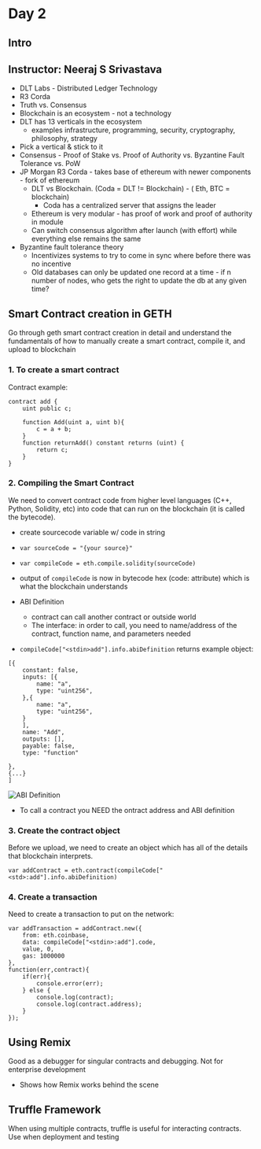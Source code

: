 # Day 2

## Intro
  ## Instructor: Neeraj S Srivastava
* DLT Labs - Distributed Ledger Technology
* R3 Corda
* Truth vs. Consensus
* Blockchain is an ecosystem - not a technology
* DLT has 13 verticals in the ecosystem
  * examples infrastructure, programming, security, cryptography, philosophy, strategy
* Pick a vertical & stick to it
* Consensus - Proof of Stake vs. Proof of Authority vs. Byzantine Fault Tolerance vs. PoW
* JP Morgan R3 Corda - takes base of ethereum with newer components - fork of ethereum
  * DLT vs Blockchain. (Coda = DLT != Blockchain) - ( Eth, BTC = blockchain)
    * Coda has a centralized server that assigns the leader
  * Ethereum is very modular - has proof of work and proof of authority in module
  * Can switch consensus algorithm after launch (with effort) while everything else remains the same
* Byzantine fault tolerance theory
  * Incentivizes systems to try to come in sync where before there was no incentive
  * Old databases can only be updated one record at a time - if n number of nodes, who gets the right to update the db at any given time?

## Smart Contract creation in GETH 

   Go through geth smart contract creation in detail and understand the fundamentals of how to manually create a smart contract, compile it, and upload to blockchain

### 1. To create a smart contract

   Contract example:

```pragma solidity ^0.4.0;
contract add {
    uint public c;
    
    function Add(uint a, uint b){
        c = a + b;
    }
    function returnAdd() constant returns (uint) {
        return c;
    }
}
```

### 2. Compiling the Smart Contract

   We need to convert contract code from higher level languages (C++, Python, Solidity, etc) into code that can run on the blockchain (it is called the bytecode).
 
* create sourcecode variable w/ code in string
* `var sourceCode = "{your source}"`
* `var compileCode = eth.compile.solidity(sourceCode)`
* output of `compileCode` is now in bytecode hex (code: attribute) which is what the blockchain understands

* ABI Definition
  * contract can call another contract or outside world
  * The interface: in order to call, you need to name/address of the contract, function name, and parameters needed

* `compileCode["<stdin>add"].info.abiDefinition` returns example object:
```
[{
    constant: false,
    inputs: [{
        name: "a",
        type: "uint256",
    },{
        name: "a",
        type: "uint256",
    }
    ],
    name: "Add",
    outputs: [],
    payable: false,
    type: "function"

},
{...}
]
```

![ABI Definition](ABI-dfinition.png)
* To call a contract you NEED the ontract address and ABI definition

### 3. Create the contract object

   Before we upload, we need to create an object which has all of the details that blockchain interprets.

`var addContract = eth.contract(compileCode["<std>:add"].info.abiDefinition)`

### 4. Create a transaction 
   Need to create a transaction to put on the network:

   ```
   var addTransaction = addContract.new({
       from: eth.coinbase,
       data: compileCode["<stdin>:add"].code,
       value, 0,
       gas: 1000000
   },
   function(err,contract){
       if(err){
           console.error(err);
       } else {
           console.log(contract);
           console.log(contract.address);
       }
   });
   ```

## Using Remix

   Good as a debugger for singular contracts and debugging. Not for enterprise development

* Shows how Remix works behind the scene

## Truffle Framework

   When using multiple contracts, truffle is useful for interacting contracts. Use when deployment and testing
